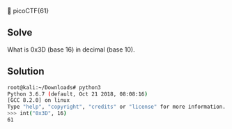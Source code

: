 :checkered_flag: picoCTF{61}

## Solve
What is 0x3D (base 16) in decimal (base 10).

## Solution
```bash
root@kali:~/Downloads# python3
Python 3.6.7 (default, Oct 21 2018, 08:08:16)
[GCC 8.2.0] on linux
Type "help", "copyright", "credits" or "license" for more information.
>>> int("0x3D", 16)
61
```
